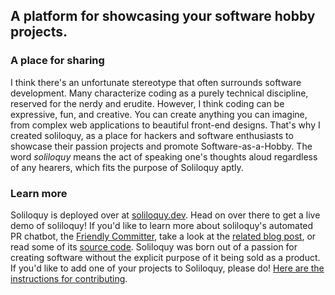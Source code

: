 ## A platform for showcasing your software hobby projects.

### A place for sharing
I think there's an unfortunate stereotype that often surrounds software development. Many characterize coding as a purely technical discipline, reserved for the nerdy and erudite. However, I think coding can be expressive, fun, and creative. You can create anything you can imagine, from complex web applications to beautiful front-end designs.
That's why I created soliloquy, as a place for hackers and software enthusiasts to showcase their passion projects and promote Software-as-a-Hobby. The word _soliloquy_ means the act of speaking one's thoughts aloud regardless of any hearers, which fits the purpose of Soliloquy aptly.

### Learn more
Soliloquy is deployed over at [soliloquy.dev](https://www.soliloquy.dev). Head on over there to get a live demo of soliloquy!
If you'd like to learn more about soliloquy's automated PR chatbot, the [Friendly Committer](https://github.com/friendly-committer), take a look at the [related blog post]({{src:blog/building-chatbots-for-github}}), or read some of its [source code](https://github.com/wcarhart/Soliloquy/blob/master/scripts/validate_content.py).
Soliloquy was born out of a passion for creating software without the explicit purpose of it being sold as a product. If you'd like to add one of your projects to Soliloquy, please do! [Here are the instructions for contributing](https://github.com/wcarhart/Soliloquy#instructions-for-contributing).